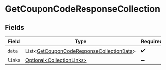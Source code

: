# GetCouponCodeResponseCollection


## Fields

| Field                                                                                                        | Type                                                                                                         | Required                                                                                                     | Description                                                                                                  |
| ------------------------------------------------------------------------------------------------------------ | ------------------------------------------------------------------------------------------------------------ | ------------------------------------------------------------------------------------------------------------ | ------------------------------------------------------------------------------------------------------------ |
| `data`                                                                                                       | List\<[GetCouponCodeResponseCollectionData](../../models/components/GetCouponCodeResponseCollectionData.md)> | :heavy_check_mark:                                                                                           | N/A                                                                                                          |
| `links`                                                                                                      | [Optional\<CollectionLinks>](../../models/components/CollectionLinks.md)                                     | :heavy_minus_sign:                                                                                           | N/A                                                                                                          |